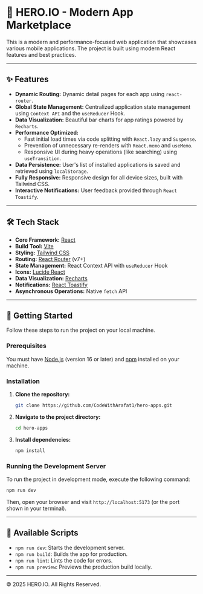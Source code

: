# 🚀 HERO.IO - Modern App Marketplace

This is a modern and performance-focused web application that showcases various mobile applications. The project is built using modern React features and best practices.

---

## ✨ Features

- **Dynamic Routing:** Dynamic detail pages for each app using `react-router`.
- **Global State Management:** Centralized application state management using `Context API` and the `useReducer` Hook.
- **Data Visualization:** Beautiful bar charts for app ratings powered by `Recharts`.
- **Performance Optimized:**
  - Fast initial load times via code splitting with `React.lazy` and `Suspense`.
  - Prevention of unnecessary re-renders with `React.memo` and `useMemo`.
  - Responsive UI during heavy operations (like searching) using `useTransition`.
- **Data Persistence:** User's list of installed applications is saved and retrieved using `localStorage`.
- **Fully Responsive:** Responsive design for all device sizes, built with Tailwind CSS.
- **Interactive Notifications:** User feedback provided through `React Toastify`.

---

## 🛠️ Tech Stack

- **Core Framework:** [React](https://react.dev/)
- **Build Tool:** [Vite](https://vitejs.dev/)
- **Styling:** [Tailwind CSS](https://tailwindcss.com/)
- **Routing:** [React Router](https://reactrouter.com/) (v7+)
- **State Management:** React Context API with `useReducer` Hook
- **Icons:** [Lucide React](https://lucide.dev/guide/packages/lucide-react)
- **Data Visualization:** [Recharts](https://recharts.org/)
- **Notifications:** [React Toastify](https://fkhadra.github.io/react-toastify/)
- **Asynchronous Operations:** Native `fetch` API

---

## 🏃 Getting Started

Follow these steps to run the project on your local machine.

### Prerequisites

You must have [Node.js](https://nodejs.org/) (version 16 or later) and [npm](https://www.npmjs.com/) installed on your machine.

### Installation

1.  **Clone the repository:**
    ```sh
    git clone https://github.com/CodeWithArafat1/hero-apps.git
    ```
2.  **Navigate to the project directory:**
    ```sh
    cd hero-apps
    ```
3.  **Install dependencies:**
    ```sh
    npm install
    ```

### Running the Development Server

To run the project in development mode, execute the following command:
```sh
npm run dev
```
Then, open your browser and visit `http://localhost:5173` (or the port shown in your terminal).

---

## 📜 Available Scripts

- `npm run dev`: Starts the development server.
- `npm run build`: Builds the app for production.
- `npm run lint`: Lints the code for errors.
- `npm run preview`: Previews the production build locally.

---

&copy; 2025 HERO.IO. All Rights Reserved.